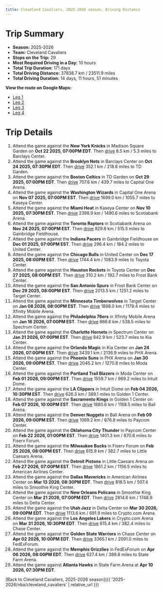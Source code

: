 ```yaml
---
title: Cleveland Cavaliers, 2025-2026 season, Driving Distance
---
```


# Trip Summary
- **Season:** 2025-2026
- **Team:** Cleveland Cavaliers
- **Stops on the Trip:** 29
- **Most Required Driving in a Day:** 10 hours
- **Total Trip Duration:** 171 days
- **Total Driving Distance:** 37838.7 km / 23511.9 miles
- **Total Driving Duration:** 14 days, 11 hours, 51 minutes

**View the route on Google Maps:**
- [Leg 1](https://www.google.com/maps/dir/Madison+Square+Garden+New+York+NY/Barclays+Center+Brooklyn+NY/TD+Garden+Boston+MA/Capital+One+Arena+Washington+DC/Kaseya+Center+Miami+FL/Scotiabank+Arena+Toronto+ON/Gainbridge+Fieldhouse+Indianapolis+IN/United+Center+Chicago+IL/Toyota+Center+Houston+TX/Frost+Bank+Center+San+Antonio+TX)
- [Leg 2](https://www.google.com/maps/dir/Frost+Bank+Center+San+Antonio+TX/Target+Center+Minneapolis+MN/Xfinity+Mobile+Arena+Philadelphia+PA/Spectrum+Center+Charlotte+NC/Kia+Center+Orlando+FL/PHX+Arena+Phoenix+AZ/Moda+Center+Portland+OR/Intuit+Dome+Inglewood+CA/Golden+1+Center+Sacramento+CA/Ball+Arena+Denver+CO)
- [Leg 3](https://www.google.com/maps/dir/Ball+Arena+Denver+CO/Paycom+Center+Oklahoma+City+OK/Fiserv+Forum+Milwaukee+WI/Little+Caesars+Arena+Detroit+MI/American+Airlines+Center+Dallas+TX/Smoothie+King+Center+New+Orleans+LA/Delta+Center+Salt+Lake+City+UT/Crypto.com+Arena+Los+Angeles+CA/Chase+Center+San+Francisco+CA/FedExForum+Memphis+TN)
- [Leg 4](https://www.google.com/maps/dir/FedExForum+Memphis+TN/State+Farm+Arena+Atlanta+GA)

# Trip Details
1. Attend the game against the **New York Knicks** in Madison Square Garden on **Oct 22 2025, 07:00PM EDT**. Then [drive](https://www.google.com/maps/dir/Madison+Square+Garden+New+York+NY/Barclays+Center+Brooklyn+NY) 8.5 km / 5.3 miles to Barclays Center.
2. Attend the game against the **Brooklyn Nets** in Barclays Center on **Oct 24 2025, 07:30PM EDT**. Then [drive](https://www.google.com/maps/dir/Barclays+Center+Brooklyn+NY/TD+Garden+Boston+MA) 352.1 km / 218.8 miles to TD Garden.
3. Attend the game against the **Boston Celtics** in TD Garden on **Oct 29 2025, 07:00PM EDT**. Then [drive](https://www.google.com/maps/dir/TD+Garden+Boston+MA/Capital+One+Arena+Washington+DC) 707.6 km / 439.7 miles to Capital One Arena.
4. Attend the game against the **Washington Wizards** in Capital One Arena on **Nov 07 2025, 07:00PM EST**. Then [drive](https://www.google.com/maps/dir/Capital+One+Arena+Washington+DC/Kaseya+Center+Miami+FL) 1699.0 km / 1055.7 miles to Kaseya Center.
5. Attend the game against the **Miami Heat** in Kaseya Center on **Nov 10 2025, 07:30PM EST**. Then [drive](https://www.google.com/maps/dir/Kaseya+Center+Miami+FL/Scotiabank+Arena+Toronto+ON) 2398.9 km / 1490.6 miles to Scotiabank Arena.
6. Attend the game against the **Toronto Raptors** in Scotiabank Arena on **Nov 24 2025, 07:00PM EST**. Then [drive](https://www.google.com/maps/dir/Scotiabank+Arena+Toronto+ON/Gainbridge+Fieldhouse+Indianapolis+IN) 829.6 km / 515.5 miles to Gainbridge Fieldhouse.
7. Attend the game against the **Indiana Pacers** in Gainbridge Fieldhouse on **Dec 01 2025, 07:00PM EST**. Then [drive](https://www.google.com/maps/dir/Gainbridge+Fieldhouse+Indianapolis+IN/United+Center+Chicago+IL) 296.4 km / 184.2 miles to United Center.
8. Attend the game against the **Chicago Bulls** in United Center on **Dec 17 2025, 08:00PM EST**. Then [drive](https://www.google.com/maps/dir/United+Center+Chicago+IL/Toyota+Center+Houston+TX) 1744.4 km / 1083.9 miles to Toyota Center.
9. Attend the game against the **Houston Rockets** in Toyota Center on **Dec 27 2025, 08:00PM EST**. Then [drive](https://www.google.com/maps/dir/Toyota+Center+Houston+TX/Frost+Bank+Center+San+Antonio+TX) 310.2 km / 192.7 miles to Frost Bank Center.
10. Attend the game against the **San Antonio Spurs** in Frost Bank Center on **Dec 29 2025, 08:00PM EST**. Then [drive](https://www.google.com/maps/dir/Frost+Bank+Center+San+Antonio+TX/Target+Center+Minneapolis+MN) 2013.5 km / 1251.2 miles to Target Center.
11. Attend the game against the **Minnesota Timberwolves** in Target Center on **Jan 08 2026, 08:00PM EST**. Then [drive](https://www.google.com/maps/dir/Target+Center+Minneapolis+MN/Xfinity+Mobile+Arena+Philadelphia+PA) 1898.0 km / 1179.4 miles to Xfinity Mobile Arena.
12. Attend the game against the **Philadelphia 76ers** in Xfinity Mobile Arena on **Jan 16 2026, 07:00PM EST**. Then [drive](https://www.google.com/maps/dir/Xfinity+Mobile+Arena+Philadelphia+PA/Spectrum+Center+Charlotte+NC) 866.6 km / 538.5 miles to Spectrum Center.
13. Attend the game against the **Charlotte Hornets** in Spectrum Center on **Jan 21 2026, 07:00PM EST**. Then [drive](https://www.google.com/maps/dir/Spectrum+Center+Charlotte+NC/Kia+Center+Orlando+FL) 842.9 km / 523.7 miles to Kia Center.
14. Attend the game against the **Orlando Magic** in Kia Center on **Jan 24 2026, 07:00PM EST**. Then [drive](https://www.google.com/maps/dir/Kia+Center+Orlando+FL/PHX+Arena+Phoenix+AZ) 3439.1 km / 2136.9 miles to PHX Arena.
15. Attend the game against the **Phoenix Suns** in PHX Arena on **Jan 30 2026, 09:00PM EST**. Then [drive](https://www.google.com/maps/dir/PHX+Arena+Phoenix+AZ/Moda+Center+Portland+OR) 2045.2 km / 1270.8 miles to Moda Center.
16. Attend the game against the **Portland Trail Blazers** in Moda Center on **Feb 01 2026, 09:00PM EST**. Then [drive](https://www.google.com/maps/dir/Moda+Center+Portland+OR/Intuit+Dome+Inglewood+CA) 1559.7 km / 969.2 miles to Intuit Dome.
17. Attend the game against the **LA Clippers** in Intuit Dome on **Feb 04 2026, 10:30PM EST**. Then [drive](https://www.google.com/maps/dir/Intuit+Dome+Inglewood+CA/Golden+1+Center+Sacramento+CA) 626.3 km / 389.1 miles to Golden 1 Center.
18. Attend the game against the **Sacramento Kings** in Golden 1 Center on **Feb 07 2026, 10:00PM EST**. Then [drive](https://www.google.com/maps/dir/Golden+1+Center+Sacramento+CA/Ball+Arena+Denver+CO) 1880.6 km / 1168.5 miles to Ball Arena.
19. Attend the game against the **Denver Nuggets** in Ball Arena on **Feb 09 2026, 09:00PM EST**. Then [drive](https://www.google.com/maps/dir/Ball+Arena+Denver+CO/Paycom+Center+Oklahoma+City+OK) 1089.2 km / 676.8 miles to Paycom Center.
20. Attend the game against the **Oklahoma City Thunder** in Paycom Center on **Feb 22 2026, 01:00PM EST**. Then [drive](https://www.google.com/maps/dir/Paycom+Center+Oklahoma+City+OK/Fiserv+Forum+Milwaukee+WI) 1401.3 km / 870.8 miles to Fiserv Forum.
21. Attend the game against the **Milwaukee Bucks** in Fiserv Forum on **Feb 25 2026, 08:00PM EST**. Then [drive](https://www.google.com/maps/dir/Fiserv+Forum+Milwaukee+WI/Little+Caesars+Arena+Detroit+MI) 615.9 km / 382.7 miles to Little Caesars Arena.
22. Attend the game against the **Detroit Pistons** in Little Caesars Arena on **Feb 27 2026, 07:00PM EST**. Then [drive](https://www.google.com/maps/dir/Little+Caesars+Arena+Detroit+MI/American+Airlines+Center+Dallas+TX) 1861.2 km / 1156.5 miles to American Airlines Center.
23. Attend the game against the **Dallas Mavericks** in American Airlines Center on **Mar 13 2026, 08:30PM EDT**. Then [drive](https://www.google.com/maps/dir/American+Airlines+Center+Dallas+TX/Smoothie+King+Center+New+Orleans+LA) 816.5 km / 507.4 miles to Smoothie King Center.
24. Attend the game against the **New Orleans Pelicans** in Smoothie King Center on **Mar 21 2026, 07:00PM EDT**. Then [drive](https://www.google.com/maps/dir/Smoothie+King+Center+New+Orleans+LA/Delta+Center+Salt+Lake+City+UT) 2814.6 km / 1748.9 miles to Delta Center.
25. Attend the game against the **Utah Jazz** in Delta Center on **Mar 30 2026, 09:00PM EDT**. Then [drive](https://www.google.com/maps/dir/Delta+Center+Salt+Lake+City+UT/Crypto.com+Arena+Los+Angeles+CA) 1113.6 km / 691.9 miles to Crypto.com Arena.
26. Attend the game against the **Los Angeles Lakers** in Crypto.com Arena on **Mar 31 2026, 10:30PM EDT**. Then [drive](https://www.google.com/maps/dir/Crypto.com+Arena+Los+Angeles+CA/Chase+Center+San+Francisco+CA) 615.4 km / 382.4 miles to Chase Center.
27. Attend the game against the **Golden State Warriors** in Chase Center on **Apr 02 2026, 10:00PM EDT**. Then [drive](https://www.google.com/maps/dir/Chase+Center+San+Francisco+CA/FedExForum+Memphis+TN) 3365.1 km / 2091.0 miles to FedExForum.
28. Attend the game against the **Memphis Grizzlies** in FedExForum on **Apr 06 2026, 08:00PM EDT**. Then [drive](https://www.google.com/maps/dir/FedExForum+Memphis+TN/State+Farm+Arena+Atlanta+GA) 627.4 km / 389.8 miles to State Farm Arena.
29. Attend the game against **Atlanta Hawks** in State Farm Arena at **Apr 10 2026, 07:30PM EDT**.

[Back to Cleveland Cavaliers, 2025-2026 season]({{ '2025-2026/nba/cleveland_cavaliers' | relative_url }})

